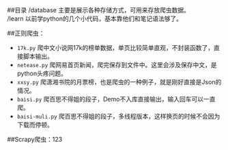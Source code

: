 ##目录
/database 主要是展示各种存储方式，可用来存放爬虫数据。<br>
/learn 以前学python的几个小代码，基本靠他们和笔记语法够了。<br>

##正则爬虫：

 * `17k.py`  爬中文小说网17k的榜单数据，单页比较简单直观，不封装函数了，直接脚本输出。
 * `netease.py`  爬网易首页新闻，爬完保存到文件中。这里会涉及保存中文，是python头疼问题。
 * `xxsy.py` 爬潇湘书院的月票榜，也是爬虫的一种例子，就是刚好直接是Json的情况。
 * `baisi.py` 爬百思不得姐的段子，Demo不入库直接输出，输入回车可以一直爬。
 * `baisi-muli.py` 爬百思不得姐的段子，多线程版本，这样换页的时候不会因为下载而停顿。


##Scrapy爬虫：123